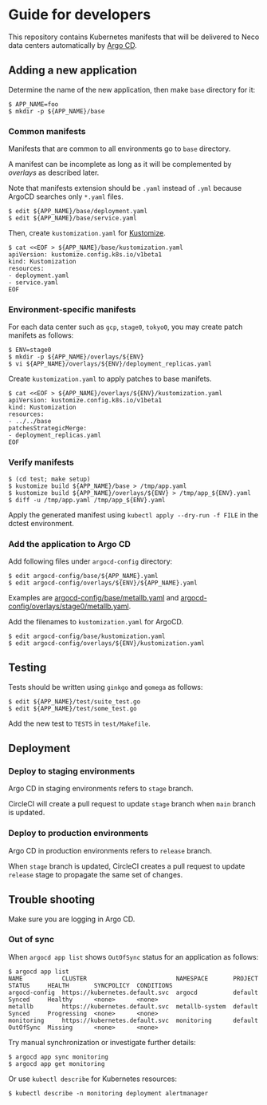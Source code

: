 Guide for developers
====================

This repository contains Kubernetes manifests that will be delivered to
Neco data centers automatically by [Argo CD][].

Adding a new application
------------------------

Determine the name of the new application, then make `base` directory for it:

```console
$ APP_NAME=foo
$ mkdir -p ${APP_NAME}/base
```

### Common manifests

Manifests that are common to all environments go to `base` directory.

A manifest can be incomplete as long as it will be complemented by
*overlays* as described later.

Note that manifests extension should be `.yaml` instead of `.yml`
because ArgoCD searches only `*.yaml` files.

```console
$ edit ${APP_NAME}/base/deployment.yaml
$ edit ${APP_NAME}/base/service.yaml
```

Then, create `kustomization.yaml` for [Kustomize][].

```console
$ cat <<EOF > ${APP_NAME}/base/kustomization.yaml
apiVersion: kustomize.config.k8s.io/v1beta1
kind: Kustomization
resources:
- deployment.yaml
- service.yaml
EOF
```

### Environment-specific manifests

For each data center such as `gcp`, `stage0`, `tokyo0`, you may create
patch manifets as follows:

```console
$ ENV=stage0
$ mkdir -p ${APP_NAME}/overlays/${ENV}
$ vi ${APP_NAME}/overlays/${ENV}/deployment_replicas.yaml
```

Create `kustomization.yaml` to apply patches to base manifets.

```console
$ cat <<EOF > ${APP_NAME}/overlays/${ENV}/kustomization.yaml
apiVersion: kustomize.config.k8s.io/v1beta1
kind: Kustomization
resources:
- ../../base
patchesStrategicMerge:
- deployment_replicas.yaml
EOF
```

### Verify manifests

```console
$ (cd test; make setup)
$ kustomize build ${APP_NAME}/base > /tmp/app.yaml
$ kustomize build ${APP_NAME}/overlays/${ENV} > /tmp/app_${ENV}.yaml
$ diff -u /tmp/app.yaml /tmp/app_${ENV}.yaml
```

Apply the generated manifest using `kubectl apply --dry-run -f FILE`
in the dctest environment.

### Add the application to Argo CD

Add following files under `argocd-config` directory:

```console
$ edit argocd-config/base/${APP_NAME}.yaml
$ edit argocd-config/overlays/${ENV}/${APP_NAME}.yaml
```

Examples are [argocd-config/base/metallb.yaml](argocd-config/base/metallb.yaml)
and [argocd-config/overlays/stage0/metallb.yaml](argocd-config/overlays/stage0/metallb.yaml).

Add the filenames to `kustomization.yaml` for ArgoCD.

```console
$ edit argocd-config/base/kustomization.yaml
$ edit argocd-config/overlays/${ENV}/kustomization.yaml
```

Testing
-------

Tests should be written using `ginkgo` and `gomega` as follows:

```console
$ edit ${APP_NAME}/test/suite_test.go
$ edit ${APP_NAME}/test/some_test.go
```

Add the new test to `TESTS` in `test/Makefile`.

Deployment
----------

### Deploy to staging environments

Argo CD in staging environments refers to `stage` branch.

CircleCI will create a pull request to update `stage` branch
when `main` branch is updated.

### Deploy to production environments

Argo CD in production environments refers to `release` branch.

When `stage` branch is updated, CircleCI creates a pull request to
update `release` stage to propagate the same set of changes.

Trouble shooting
----------------

Make sure you are logging in Argo CD.

### Out of sync

When `argocd app list` shows `OutOfSync` status for an application as follows:

```console
$ argocd app list
NAME           CLUSTER                         NAMESPACE       PROJECT  STATUS     HEALTH       SYNCPOLICY  CONDITIONS
argocd-config  https://kubernetes.default.svc  argocd          default  Synced     Healthy      <none>      <none>
metallb        https://kubernetes.default.svc  metallb-system  default  Synced     Progressing  <none>      <none>
monitoring     https://kubernetes.default.svc  monitoring      default  OutOfSync  Missing      <none>      <none>
```

Try manual synchronization or investigate further details:

```console
$ argocd app sync monitoring
$ argocd app get monitoring
```

Or use `kubectl describe` for Kubernetes resources:

```console
$ kubectl describe -n monitoring deployment alertmanager
```

[Argo CD]: https://github.com/argoproj/argo-cd
[Kustomize]: https://github.com/kubernetes-sigs/kustomize
